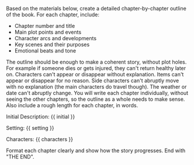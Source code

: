 Based on the materials below, create a detailed chapter-by-chapter outline of the book. For each chapter, include:
- Chapter number and title
- Main plot points and events
- Character arcs and developments
- Key scenes and their purposes
- Emotional beats and tone

The outline should be enough to make a coherent story, without plot holes. For example if someone dies or 
gets injured, they can't return healthy later on. Characters can't appear or disappear without explanation. 
Items can't appear or disappear for no reason. Side characters can't abruptly move with no explanation (the main characters do travel though). The weather or date can't abruptly change.
You will write each chapter individually, without seeing the other chapters, so the outline as a whole needs to make sense. 
Also include a rough length for each chapter, in words. 

Initial Description:
{{ initial }}

Setting:
{{ setting }}

Characters:
{{ characters }}

Format each chapter clearly and show how the story progresses. End with "THE END".